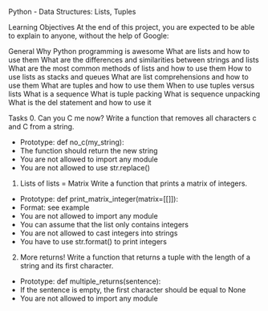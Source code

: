 Python - Data Structures: Lists, Tuples

Learning Objectives
At the end of this project, you are expected to be able to explain to anyone, without the help of Google:

General
Why Python programming is awesome
What are lists and how to use them
What are the differences and similarities between strings and lists
What are the most common methods of lists and how to use them
How to use lists as stacks and queues
What are list comprehensions and how to use them
What are tuples and how to use them
When to use tuples versus lists
What is a sequence
What is tuple packing
What is sequence unpacking
What is the del statement and how to use it

Tasks
0. Can you C me now?
Write a function that removes all characters c and C from a string.
-   Prototype: def no_c(my_string):
-   The function should return the new string
-   You are not allowed to import any module
-   You are not allowed to use str.replace()

1. Lists of lists = Matrix
Write a function that prints a matrix of integers.
-   Prototype: def print_matrix_integer(matrix=[[]]):
-   Format: see example
-   You are not allowed to import any module
-   You can assume that the list only contains integers
-   You are not allowed to cast integers into strings
-   You have to use str.format() to print integers

2. More returns!
Write a function that returns a tuple with the length of a string and its first character.
-   Prototype: def multiple_returns(sentence):
-   If the sentence is empty, the first character should be equal to None
-   You are not allowed to import any module
